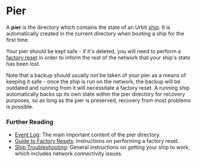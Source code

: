 # Pier

A **pier** is the directory which contains the state of an Urbit [ship](ship). It is automatically created in the current directory when booting a ship for the first time.

Your pier should be kept safe - if it's deleted, you will need to perform a [factory reset](reset) in order to inform the rest of the network that your ship's state has been lost.

Note that a backup should usually _not_ be taken of your pier as a means of keeping it safe - once the ship is run on the network, the backup will be outdated and running from it will necessitate a factory reset. A running ship automatically backs up its own state within the pier directory for recovery purposes, so as long as the pier is preserved, recovery from most problems is possible.

### Further Reading

- [Event Log](eventlog): The main important content of the pier directory.
- [Guide to Factory Resets](https://urbit.org/using/id/guide-to-resets): Instructions on performing a factory reset.
- [Ship Troubleshooting](https://urbit.org/using/os/ship-troubleshooting): General instructions on getting your ship to work, which includes network connectivity issues.
